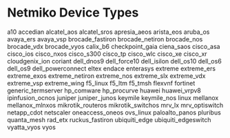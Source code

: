# Netmiko Device Types

a10
accedian
alcatel_aos
alcatel_sros
apresia_aeos
arista_eos
aruba_os
avaya_ers
avaya_vsp
brocade_fastiron
brocade_netiron
brocade_nos
brocade_vdx
brocade_vyos
calix_b6
checkpoint_gaia
ciena_saos
cisco_asa
cisco_ios
cisco_nxos
cisco_s300
cisco_tp
cisco_wlc
cisco_xe
cisco_xr
cloudgenix_ion
coriant
dell_dnos9
dell_force10
dell_isilon
dell_os10
dell_os6
dell_os9
dell_powerconnect
eltex
endace
enterasys
extreme
extreme_ers
extreme_exos
extreme_netiron
extreme_nos
extreme_slx
extreme_vdx
extreme_vsp
extreme_wing
f5_linux
f5_ltm
f5_tmsh
flexvnf
fortinet
generic_termserver
hp_comware
hp_procurve
huawei
huawei_vrpv8
ipinfusion_ocnos
juniper
juniper_junos
keymile
keymile_nos
linux
mellanox
mellanox_mlnxos
mikrotik_routeros
mikrotik_switchos
mrv_lx
mrv_optiswitch
netapp_cdot
netscaler
oneaccess_oneos
ovs_linux
paloalto_panos
pluribus
quanta_mesh
rad_etx
ruckus_fastiron
ubiquiti_edge
ubiquiti_edgeswitch
vyatta_vyos
vyos
